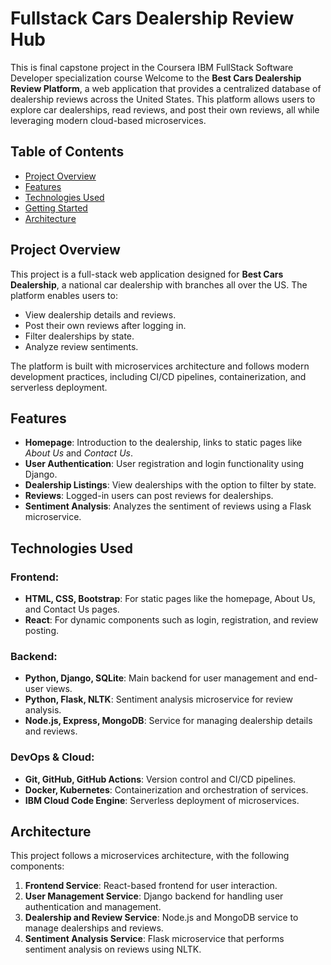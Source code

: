 # Fullstack Cars Dealership Review Hub
This is final capstone project in the Coursera IBM FullStack Software Developer specialization course 
Welcome to the **Best Cars Dealership Review Platform**, a web application that provides a centralized database of dealership reviews across the United States. This platform allows users to explore car dealerships, read reviews, and post their own reviews, all while leveraging modern cloud-based microservices.

## Table of Contents
- [Project Overview](#project-overview)
- [Features](#features)
- [Technologies Used](#technologies-used)
- [Getting Started](#getting-started)
- [Architecture](#architecture)
  
## Project Overview

This project is a full-stack web application designed for **Best Cars Dealership**, a national car dealership with branches all over the US. The platform enables users to:
- View dealership details and reviews.
- Post their own reviews after logging in.
- Filter dealerships by state.
- Analyze review sentiments.

The platform is built with microservices architecture and follows modern development practices, including CI/CD pipelines, containerization, and serverless deployment.

## Features

- **Homepage**: Introduction to the dealership, links to static pages like *About Us* and *Contact Us*.
- **User Authentication**: User registration and login functionality using Django.
- **Dealership Listings**: View dealerships with the option to filter by state.
- **Reviews**: Logged-in users can post reviews for dealerships.
- **Sentiment Analysis**: Analyzes the sentiment of reviews using a Flask microservice.
  
## Technologies Used

### Frontend:
- **HTML, CSS, Bootstrap**: For static pages like the homepage, About Us, and Contact Us pages.
- **React**: For dynamic components such as login, registration, and review posting.

### Backend:
- **Python, Django, SQLite**: Main backend for user management and end-user views.
- **Python, Flask, NLTK**: Sentiment analysis microservice for review analysis.
- **Node.js, Express, MongoDB**: Service for managing dealership details and reviews.

### DevOps & Cloud:
- **Git, GitHub, GitHub Actions**: Version control and CI/CD pipelines.
- **Docker, Kubernetes**: Containerization and orchestration of services.
- **IBM Cloud Code Engine**: Serverless deployment of microservices.

## Architecture

This project follows a microservices architecture, with the following components:

1. **Frontend Service**: React-based frontend for user interaction.
2. **User Management Service**: Django backend for handling user authentication and management.
3. **Dealership and Review Service**: Node.js and MongoDB service to manage dealerships and reviews.
4. **Sentiment Analysis Service**: Flask microservice that performs sentiment analysis on reviews using NLTK.
